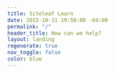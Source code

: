```yaml
---
title: Siteleaf Learn
date: 2015-10-31 19:50:00 -04:00
permalink: "/"
header_title: How can we help?
layout: landing
regenerate: true
nav_toggle: false
color: blue
---
```


